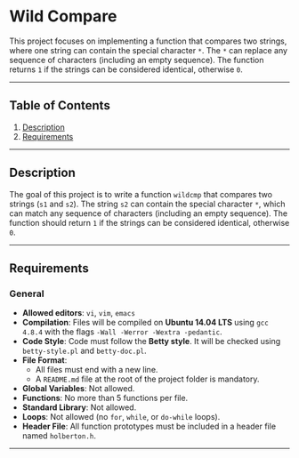 # Wild Compare

This project focuses on implementing a function that compares two strings, where one string can contain the special character `*`. The `*` can replace any sequence of characters (including an empty sequence). The function returns `1` if the strings can be considered identical, otherwise `0`.

---

## Table of Contents
1. [Description](#description)
2. [Requirements](#requirements)

---

## Description

The goal of this project is to write a function `wildcmp` that compares two strings (`s1` and `s2`). The string `s2` can contain the special character `*`, which can match any sequence of characters (including an empty sequence). The function should return `1` if the strings can be considered identical, otherwise `0`.

---

## Requirements

### General
- **Allowed editors**: `vi`, `vim`, `emacs`
- **Compilation**: Files will be compiled on **Ubuntu 14.04 LTS** using `gcc 4.8.4` with the flags `-Wall -Werror -Wextra -pedantic`.
- **Code Style**: Code must follow the **Betty style**. It will be checked using `betty-style.pl` and `betty-doc.pl`.
- **File Format**:
  - All files must end with a new line.
  - A `README.md` file at the root of the project folder is mandatory.
- **Global Variables**: Not allowed.
- **Functions**: No more than 5 functions per file.
- **Standard Library**: Not allowed.
- **Loops**: Not allowed (no `for`, `while`, or `do-while` loops).
- **Header File**: All function prototypes must be included in a header file named `holberton.h`.

---
